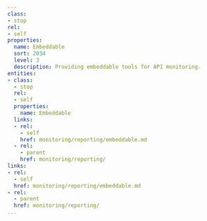 ```yaml
---
class:
- stop
rel:
- self
properties:
  name: Embeddable
  sort: 2034
  level: 3
  description: Providing embeddable tools for API monitoring.
entities:
- class:
  - stop
  rel:
  - self
  properties:
    name: Embeddable
  links:
  - rel:
    - self
    href: monitoring/reporting/embeddable.md
  - rel:
    - parent
    href: monitoring/reporting/
links:
- rel:
  - self
  href: monitoring/reporting/embeddable.md
- rel:
  - parent
  href: monitoring/reporting/
...
```


